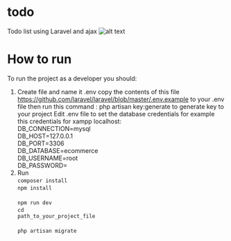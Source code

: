# todo
Todo list using Laravel and ajax
![alt text](https://amrelarabi.tech/wp-content/uploads/2020/12/todo-list-checked-1024x450.png)
# How to run  
To run the project as a developer you should:  
1. Create file and name it .env
copy the contents of this file https://github.com/laravel/laravel/blob/master/.env.example
to your .env file then run this command : 
 php artisan key:generate 
 to generate key to your project
 Edit .env file to set the database credentials for example this credentials for xampp localhost:  
  DB_CONNECTION=mysql  
  DB_HOST=127.0.0.1  
  DB_PORT=3306  
  DB_DATABASE=ecommerce  
  DB_USERNAME=root  
  DB_PASSWORD=  
2. Run<br>
  <code>composer install </code><br>
  <code>npm install </code><br>
  <code>npm run dev</code><br>
  <code>cd path_to_your_project_file</code><br>  
  <code>php artisan migrate </code><br>
